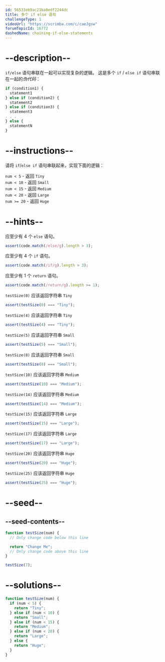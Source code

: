 ```yaml
---
id: 56533eb9ac21ba0edf2244dc
title: 多个 if else 语句
challengeType: 1
videoUrl: "https://scrimba.com/c/caeJgsw"
forumTopicId: 16772
dashedName: chaining-if-else-statements
---
```


# --description--

`if/else` 语句串联在一起可以实现复杂的逻辑。 这是多个 `if` / `else if` 语句串联在一起的<dfn>伪代码</dfn>：

```js
if (condition1) {
  statement1
} else if (condition2) {
  statement2
} else if (condition3) {
  statement3
. . .
} else {
  statementN
}
```

# --instructions--

请将 `if`/`else if` 语句串联起来，实现下面的逻辑：

`num < 5` - 返回 `Tiny`  
`num < 10` - 返回 `Small`  
`num < 15` - 返回 `Medium`  
`num < 20` - 返回 `Large`  
`num >= 20` - 返回 `Huge`

# --hints--

应至少有 4 个 `else` 语句。

```js
assert(code.match(/else/g).length > 3);
```

应至少有 4 个 `if` 语句。

```js
assert(code.match(/if/g).length > 3);
```

应至少有 1 个 `return` 语句。

```js
assert(code.match(/return/g).length >= 1);
```

`testSize(0)` 应该返回字符串 `Tiny`

```js
assert(testSize(0) === "Tiny");
```

`testSize(4)` 应该返回字符串 `Tiny`

```js
assert(testSize(4) === "Tiny");
```

`testSize(5)` 应该返回字符串 `Small`

```js
assert(testSize(5) === "Small");
```

`testSize(8)` 应该返回字符串 `Small`

```js
assert(testSize(8) === "Small");
```

`testSize(10)` 应该返回字符串 `Medium`

```js
assert(testSize(10) === "Medium");
```

`testSize(14)` 应该返回字符串 `Medium`

```js
assert(testSize(14) === "Medium");
```

`testSize(15)` 应该返回字符串 `Large`

```js
assert(testSize(15) === "Large");
```

`testSize(17)` 应该返回字符串 `Large`

```js
assert(testSize(17) === "Large");
```

`testSize(20)` 应该返回字符串 `Huge`

```js
assert(testSize(20) === "Huge");
```

`testSize(25)` 应该返回字符串 `Huge`

```js
assert(testSize(25) === "Huge");
```

# --seed--

## --seed-contents--

```js
function testSize(num) {
  // Only change code below this line

  return "Change Me";
  // Only change code above this line
}

testSize(7);
```

# --solutions--

```js
function testSize(num) {
  if (num < 5) {
    return "Tiny";
  } else if (num < 10) {
    return "Small";
  } else if (num < 15) {
    return "Medium";
  } else if (num < 20) {
    return "Large";
  } else {
    return "Huge";
  }
}
```
